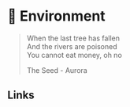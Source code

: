 # 🌿 Environment

> When the last tree has fallen   
> And the rivers are poisoned   
> You cannot eat money, oh no
>
> The Seed - Aurora

## Links
